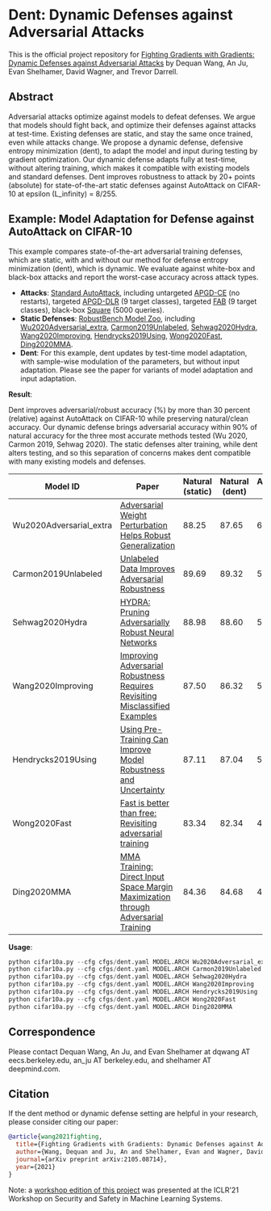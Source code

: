 # Dent: Dynamic Defenses against Adversarial Attacks

This is the official project repository for [Fighting Gradients with Gradients: Dynamic Defenses against Adversarial Attacks](https://arxiv.org/abs/2105.08714) by
Dequan Wang, An Ju, Evan Shelhamer, David Wagner, and Trevor Darrell.

## Abstract

Adversarial attacks optimize against models to defeat defenses.
We argue that models should fight back, and optimize their defenses against attacks at test-time.
Existing defenses are static, and stay the same once trained, even while attacks change.
We propose a dynamic defense, defensive entropy minimization (dent), to adapt the model and input during testing by gradient optimization.
Our dynamic defense adapts fully at test-time, without altering training, which makes it compatible with existing models and standard defenses.
Dent improves robustness to attack by 20+ points (absolute) for state-of-the-art static defenses against AutoAttack on CIFAR-10 at epsilon (L_infinity) = 8/255.

## Example: Model Adaptation for Defense against AutoAttack on CIFAR-10

This example compares state-of-the-art adversarial training defenses, which are static, with and without our method for defense entropy minimization (dent), which is dynamic.
We evaluate against white-box and black-box attacks and report the worst-case accuracy across attack types.

- **Attacks**: [Standard AutoAttack](https://github.com/fra31/auto-attack), including untargeted [APGD-CE](https://arxiv.org/abs/2003.01690) (no restarts), targeted [APGD-DLR](https://arxiv.org/abs/2003.01690) (9 target classes), targeted [FAB](https://arxiv.org/abs/1907.02044) (9 target classes), black-box [Square](https://arxiv.org/abs/1912.00049) (5000 queries).
- **Static Defenses**: [RobustBench Model Zoo](https://github.com/RobustBench/robustbench#linf), including [Wu2020Adversarial_extra](https://arxiv.org/abs/2004.05884), [Carmon2019Unlabeled](https://arxiv.org/abs/1905.13736), [Sehwag2020Hydra](https://arxiv.org/abs/2002.10509), [Wang2020Improving](https://openreview.net/forum?id=rklOg6EFwS), [Hendrycks2019Using](https://arxiv.org/abs/1901.09960), [Wong2020Fast](https://arxiv.org/abs/2001.03994), [Ding2020MMA](https://openreview.net/forum?id=HkeryxBtPB).
- **Dent**: For this example, dent updates by test-time model adaptation, with sample-wise modulation of the parameters, but without input adaptation. Please see the paper for variants of model adaptation and input adaptation.

**Result**:

Dent improves adversarial/robust accuracy (%) by more than 30 percent (relative) against AutoAttack on CIFAR-10 while preserving natural/clean accuracy.
Our dynamic defense brings adversarial accuracy within 90\% of natural accuracy for the three most accurate methods tested (Wu 2020, Carmon 2019, Sehwag 2020).
The static defenses alter training, while dent alters testing, and so this separation of concerns makes dent compatible with many existing models and defenses.

| Model ID                | Paper                                                                                                                           | Natural (static) | Natural (dent) | Adversarial (static) | Adversarial (dent) | Venue        |
| ----------------------- | ------------------------------------------------------------                                                                    | ---------------- | -------------- | -------------------- | ------------------ | ------------ |
| Wu2020Adversarial_extra | [Adversarial Weight Perturbation Helps Robust Generalization](https://arxiv.org/abs/2004.05884)                                 | 88.25            | 87.65          | 60.04                | 80.33              | NeurIPS 2020 |
| Carmon2019Unlabeled     | [Unlabeled Data Improves Adversarial Robustness](https://arxiv.org/abs/1905.13736)                                              | 89.69            | 89.32          | 59.53                | 82.28              | NeurIPS 2019 |
| Sehwag2020Hydra         | [HYDRA: Pruning Adversarially Robust Neural Networks](https://arxiv.org/abs/2002.10509)                                         | 88.98            | 88.60          | 57.14                | 78.09              | NeurIPS 2020 |
| Wang2020Improving       | [Improving Adversarial Robustness Requires Revisiting Misclassified Examples](https://openreview.net/forum?id=rklOg6EFwS)       | 87.50            | 86.32          | 56.29                | 77.31              | ICLR 2020    |
| Hendrycks2019Using      | [Using Pre-Training Can Improve Model Robustness and Uncertainty](https://arxiv.org/abs/1901.09960)                             | 87.11            | 87.04          | 54.92                | 79.62              | ICML 2019    |
| Wong2020Fast            | [Fast is better than free: Revisiting adversarial training](https://arxiv.org/abs/2001.03994)                                   | 83.34            | 82.34          | 43.21                | 71.82              | ICLR 2020    |
| Ding2020MMA             | [MMA Training: Direct Input Space Margin Maximization through Adversarial Training](https://openreview.net/forum?id=HkeryxBtPB) | 84.36            | 84.68          | 41.44                | 64.35              | ICLR 2020    |

**Usage**:

```python
python cifar10a.py --cfg cfgs/dent.yaml MODEL.ARCH Wu2020Adversarial_extra
python cifar10a.py --cfg cfgs/dent.yaml MODEL.ARCH Carmon2019Unlabeled
python cifar10a.py --cfg cfgs/dent.yaml MODEL.ARCH Sehwag2020Hydra
python cifar10a.py --cfg cfgs/dent.yaml MODEL.ARCH Wang2020Improving
python cifar10a.py --cfg cfgs/dent.yaml MODEL.ARCH Hendrycks2019Using
python cifar10a.py --cfg cfgs/dent.yaml MODEL.ARCH Wong2020Fast
python cifar10a.py --cfg cfgs/dent.yaml MODEL.ARCH Ding2020MMA
```

## Correspondence

Please contact Dequan Wang, An Ju, and Evan Shelhamer at dqwang AT eecs.berkeley.edu, an_ju AT berkeley.edu, and shelhamer AT deepmind.com.

## Citation

If the dent method or dynamic defense setting are helpful in your research, please consider citing our paper:

```bibtex
@article{wang2021fighting,
  title={Fighting Gradients with Gradients: Dynamic Defenses against Adversarial Attacks},
  author={Wang, Dequan and Ju, An and Shelhamer, Evan and Wagner, David and Darrell, Trevor},
  journal={arXiv preprint arXiv:2105.08714},
  year={2021}
}
```

Note: a [workshop edition of this project](https://aisecure-workshop.github.io/aml-iclr2021/papers/44.pdf) was presented at the ICLR'21 Workshop on Security and Safety in Machine Learning Systems.
